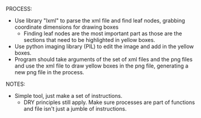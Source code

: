 PROCESS:
- Use library "lxml" to parse the xml file and find leaf nodes, grabbing coordinate dimensions for drawing boxes
  - Finding leaf nodes are the most important part as those are the sections that need to be highlighted in yellow boxes.
- Use python imaging library (PIL) to edit the image and add in the yellow boxes.
- Program should take arguments of the set of xml files and the png files and use the xml file to draw yellow boxes in the png file, generating a new png file in the process.

NOTES:
- Simple tool, just make a set of instructions.
  - DRY principles still apply. Make sure processes are part of functions and file isn't just a jumble of instructions.
